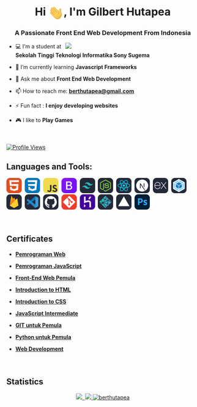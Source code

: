 <h1 align="center">Hi <img align="center" src="https://github.com/berthutapea/berthutapea/blob/main/assets/images/Hi.gif" width="40">, I'm Gilbert Hutapea</h1>
<h3 align="center">A Passionate Front End Web Development From Indonesia</h3>
<img align="right" src="https://github.com/berthutapea/berthutapea/blob/main/assets/images/programmer1.gif" height="auto" width="350">

- 💻 I’m a student at **Sekolah Tinggi Teknologi Informatika Sony Sugema**

- 🌱 I’m currently learning **Javascript Frameworks**

- 💬 Ask me about **Front End Web Development**

- 📫 How to reach me: **berthutapea@gmail.com**

- ⚡ Fun fact : **I enjoy developing websites**

- 🎮 I like to **Play Games**
<br><br><br>
<a href="https://github.com/berthutapea/">
   <img alt="Profile Views" src="https://komarev.com/ghpvc/?username=berthutapea&style=flat-square&label=Profile+Views&color=0891b2" />
</a>

<br>
<h2 align="left">Languages and Tools:</h2>
<p align="left"> 
<img src="assets/icons/HTML.svg" alt="HTML" width="40" height="40"/>&nbsp;
<img src="assets/icons/CSS.svg" alt="CSS" width="40" height="40"/>&nbsp;
<img src="assets/icons/JavaScript.svg" alt="Javascript" width="40" height="40"/>&nbsp;
<img src="assets/icons/Bootstrap.svg" alt="Bootstrap" width="40" height="40"/>&nbsp;
<img src="assets/icons/TailwindCSS-Dark.svg" alt="Tailwind" width="40" height="40"/>&nbsp;
<img src="assets/icons/NodeJS-Dark.svg" alt="Node JS" width="40" height="40"/>&nbsp;
<img src="assets/icons/React-Dark.svg" alt="React" width="40" height="40"/>&nbsp;
<img src="assets/icons/NextJS-Dark.svg" alt="NextJS" width="40" height="40"/>&nbsp;
<img src="assets/icons/ExpressJS-Dark.svg" alt="ExpressJS" width="40" height="40"/>&nbsp;
<img src="assets/icons/Webpack-Dark.svg" alt="Webpack" width="40" height="40"/>&nbsp;
<img src="assets/icons/Firebase-Dark.svg" alt="Firebase" width="40" height="40"/>&nbsp;
<img src="assets/icons/VSCode-Dark.svg" alt="VS Code" width="40" height="40"/>&nbsp;
<img src="assets/icons/Github-Dark.svg" alt="Github" width="40" height="40"/>&nbsp;
<img src="assets/icons/Git.svg" alt="Git" width="40" height="40"/>&nbsp;
<img src="assets/icons/Heroku.svg" alt="Heroku" width="40" height="40"/>&nbsp;
<img src="assets/icons/Netlify-Dark.svg" alt="Netlify" width="40" height="40"/>&nbsp;
<img src="assets/icons/Vercel-Dark.svg" alt="Vercel" width="40" height="40"/>&nbsp;
<img src="assets/icons/Photoshop.svg" alt="Photoshop" width="40" height="40"/>&nbsp;
</p>

<br>
<h2 align="left">Certificates</h2>

<h4>
   
- <a href="https://www.dicoding.com/certificates/2VX31353JZYQ">Pemrograman Web</a>

- <a href="https://www.dicoding.com/certificates/2VX3Y0NYQPYQ">Pemrograman JavaScript</a>
   
- <a href="https://www.dicoding.com/certificates/72ZD9J65JPYW">Front-End Web Pemula</a>

- <a href="https://www.sololearn.com/certificates/CC-YXLQWFCD">Introduction to HTML</a>

- <a href="https://www.sololearn.com/certificates/CC-VKP1F9RQ">Introduction to CSS</a>

- <a href="https://www.sololearn.com/certificates/CC-XUAQPWQ7">JavaScript Intermediate</a>

- <a href="https://codepolitan.com/c/CMKQ2BP">GIT untuk Pemula</a>

- <a href="https://codepolitan.com/c/C6NAWZ2">Python untuk Pemula</a>

- <a href="https://drive.google.com/file/d/1r0R8vOMfdR54ejFt3dGgFr1ng69X9JRx/view?usp=share_link">Web Development</a>
</h4>

<br>
<h2 align="left">Statistics</h2>
<p align="middle">
<a href="https://github.com/berthutapea">
  <img height="160em" src="https://github-readme-stats-eight-theta.vercel.app/api?username=berthutapea&show_icons=true&theme=radical&include_all_commits=true&count_private=true"/>&nbsp;
  <img height="160em" src="https://github-readme-stats-eight-theta.vercel.app/api/top-langs/?username=berthutapea&layout=compact&langs_count=8&theme=radical"/>
  <img height="160em" src="https://github-readme-streak-stats.herokuapp.com/?user=berthutapea&theme=radical" alt="berthutapea" />
</a>
</p>
